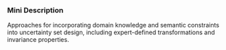 ### Mini Description

Approaches for incorporating domain knowledge and semantic constraints into uncertainty set design, including expert-defined transformations and invariance properties.
